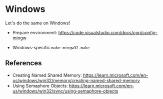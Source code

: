 # Windows

Let's do the same on Windows!

* Prepare environment: https://code.visualstudio.com/docs/cpp/config-mingw

* Windows-specific `make`: `mingw32-make`

## References

* Creating Named Shared Memory: https://learn.microsoft.com/en-us/windows/win32/memory/creating-named-shared-memory
* Using Semaphore Objects: https://learn.microsoft.com/en-us/windows/win32/sync/using-semaphore-objects